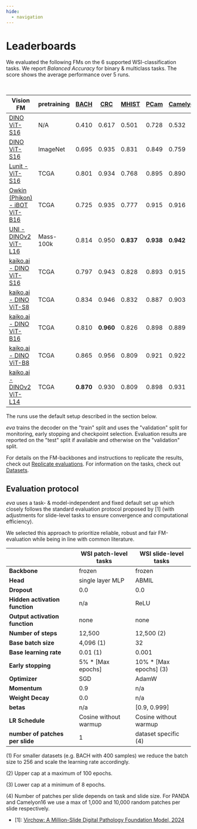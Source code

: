 ```yaml
---
hide:
  - navigation
---
```


# Leaderboards

We evaluated the following FMs on the 6 supported WSI-classification tasks. We report *Balanced Accuracy* for binary & multiclass tasks. The score shows the average performance over 5 runs.

<br/>

<center>

| Vision FM                  | pretraining |  [BACH](datasets/bach.md)    | [CRC](datasets/crc.md)       | [MHIST](datasets/mhist.md)     | [PCam](datasets/patch_camelyon.md)     |[Camelyon16](datasets/camelyon16.md)| [PANDA](datasets/panda.md)    |
|-----------------------------|-------------|--------- |-----------|-----------|----------|----------|----------|
| [DINO ViT-S16](https://arxiv.org/abs/2104.14294) | N/A         | 0.410    | 0.617     | 0.501     | 0.728    | 0.532      | 0.350      |
| [DINO ViT-S16](https://arxiv.org/abs/2104.14294) | ImageNet    | 0.695    | 0.935     | 0.831     | 0.849    | 0.759      | 0.678      |
| [Lunit - ViT-S16](https://github.com/lunit-io/benchmark-ssl-pathology/releases/) | TCGA        | 0.801    | 0.934     | 0.768     | 0.895    | 0.890      | 0.753      |
| [Owkin (Phikon) - iBOT ViT-B16](https://huggingface.co/owkin/phikon) | TCGA        | 0.725    | 0.935     | 0.777     | 0.915    | 0.916      | 0.771      |
| [UNI - DINOv2 ViT-L16](https://huggingface.co/MahmoodLab/UNI) | Mass-100k   | 0.814    | 0.950     | **0.837** | **0.938**| **0.942**| **0.775**|
| [kaiko.ai - DINO ViT-S16](https://github.com/kaiko-ai/towards_large_pathology_fms) | TCGA        | 0.797    | 0.943     | 0.828     | 0.893    | 0.915      | 0.770      |
| [kaiko.ai - DINO ViT-S8](https://github.com/kaiko-ai/towards_large_pathology_fms)	| TCGA        | 0.834    | 0.946     | 0.832     | 0.887    | 0.903      | 0.744      |
| [kaiko.ai - DINO ViT-B16](https://github.com/kaiko-ai/towards_large_pathology_fms) | TCGA        | 0.810    | **0.960** | 0.826     | 0.898    | 0.889      | 0.753      |
| [kaiko.ai - DINO ViT-B8](https://github.com/kaiko-ai/towards_large_pathology_fms) | TCGA        | 0.865    | 0.956     | 0.809     | 0.921    | 0.922      | 0.759      |
| [kaiko.ai - DINOv2 ViT-L14](https://github.com/kaiko-ai/towards_large_pathology_fms) | TCGA        | **0.870**| 0.930     | 0.809     | 0.898    | 0.931      | 0.774      |

</center>

The runs use the default setup described in the section below.

*eva* trains the decoder on the "train" split and uses the "validation" split for monitoring, early stopping and checkpoint selection. Evaluation results are reported on the "test" split if available and otherwise on the "validation" split.

For details on the FM-backbones and instructions to replicate the results, check out [Replicate evaluations](user-guide/advanced/replicate_evaluations.md). For information on the tasks, check out [Datasets](datasets/index.md).

## Evaluation protocol

*eva* uses a task- & model-independent and fixed default set up which closely follows the standard evaluation protocol proposed by [1] (with adjustments for slide-level tasks to ensure convergence and computational efficiency).

We selected this approach to prioritize reliable, robust and fair FM-evaluation while being in line with common literature.

|                                | WSI patch-level tasks     | WSI slide-level tasks     |
|--------------------------------|---------------------------|---------------------------|
| **Backbone**                   | frozen                    | frozen                    |
| **Head**                       | single layer MLP          | ABMIL                     |
| **Dropout**                    | 0.0                       | 0.0                       |
| **Hidden activation function** | n/a                       | ReLU                      |
| **Output activation function** | none                      | none                      |
| **Number of steps**            | 12,500                    | 12,500 (2)                |
| **Base batch size**            | 4,096 (1)                 | 32                        |
| **Base learning rate**         | 0.01 (1)                  | 0.001                     |
| **Early stopping**             | 5% * [Max epochs]         | 10% * [Max epochs] (3)    |
| **Optimizer**                  | SGD                       | AdamW                     |
| **Momentum**                   | 0.9                       | n/a                       |
| **Weight Decay**               | 0.0                       | n/a                       |
| **betas**                      | n/a                       | [0.9, 0.999]              |
| **LR Schedule**                | Cosine without warmup     | Cosine without warmup     |
| **number of patches per slide**| 1                         | dataset specific (4)      |


(1) For smaller datasets (e.g. BACH with 400 samples) we reduce the batch size to 256 and scale the learning rate accordingly.

(2) Upper cap at a maximum of 100 epochs.

(3) Lower cap at a minimum of 8 epochs.

(4) Number of patches per slide depends on task and slide size. For PANDA and Camelyon16 we use a max of 1,000 and 10,000 random patches per slide respectively.


- [1]: [Virchow: A Million-Slide Digital Pathology Foundation Model, 2024](https://arxiv.org/pdf/2309.07778.pdf)
